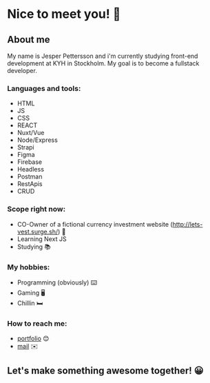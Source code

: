 # Nice to meet you! 👋

## About me
My name is Jesper Pettersson and i'm currently studying front-end development at KYH in Stockholm. My goal is to become a fullstack developer.

### Languages and tools:
- HTML
- JS
- CSS
- REACT
- Nuxt/Vue
- Node/Express
- Strapi
- Figma
- Firebase
- Headless
- Postman
- RestApis
- CRUD

### Scope right now:
- CO-Owner of a fictional currency investment website (http://lets-vest.surge.sh/) 🚀
- Learning Next JS
- Studying 📚

### My hobbies:
- Programming (obviously) ⌨️
- Gaming 🖥️
- Chillin 🛏️

### How to reach me:
- [portfolio](http://jesper-portfolio.surge.sh/) 😊
- [mail](mailto:jesper@jesperp.se) ✉️

## **Let's make something awesome together!** 😀
